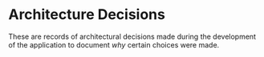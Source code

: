 # Architecture Decisions

These are records of architectural decisions made during the development of the application to document _why_ certain choices were made.
